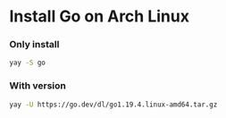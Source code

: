 # Install Go on Arch Linux

### Only install

```sh
yay -S go
```

### With version

```sh
yay -U https://go.dev/dl/go1.19.4.linux-amd64.tar.gz
```
